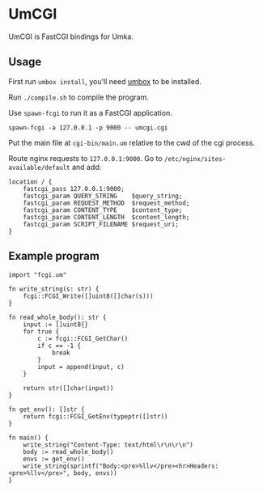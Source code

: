 # UmCGI

UmCGI is FastCGI bindings for Umka.

## Usage

First run `umbox install`, you'll need [umbox](https://umbox.tophat2d.dev) to be installed.

Run `./compile.sh` to compile the program.

Use `spawn-fcgi` to run it as a FastCGI application.

```
spawn-fcgi -a 127.0.0.1 -p 9000 -- umcgi.cgi
```

Put the main file at `cgi-bin/main.um` relative to the cwd of the cgi process.

Route nginx requests to `127.0.0.1:9000`. Go to `/etc/nginx/sites-available/default` and add:

```
location / {
    fastcgi_pass 127.0.0.1:9000;
    fastcgi_param QUERY_STRING    $query_string;
    fastcgi_param REQUEST_METHOD  $request_method;
    fastcgi_param CONTENT_TYPE    $content_type;
    fastcgi_param CONTENT_LENGTH  $content_length;
    fastcgi_param SCRIPT_FILENAME $request_uri;
}
```

## Example program

```
import "fcgi.um"

fn write_string(s: str) {
    fcgi::FCGI_Write([]uint8([]char(s)))
}

fn read_whole_body(): str {
    input := []uint8{}
    for true {
        c := fcgi::FCGI_GetChar()
        if c == -1 {
            break
        }
        input = append(input, c)
    }

    return str([]char(input))
}

fn get_env(): []str {
    return fcgi::FCGI_GetEnv(typeptr([]str))
}

fn main() {
    write_string("Content-Type: text/html\r\n\r\n")
    body := read_whole_body()
    envs := get_env()
    write_string(sprintf("Body:<pre>%llv</pre><hr>Headers:<pre>%llv</pre>", body, envs))
}
```